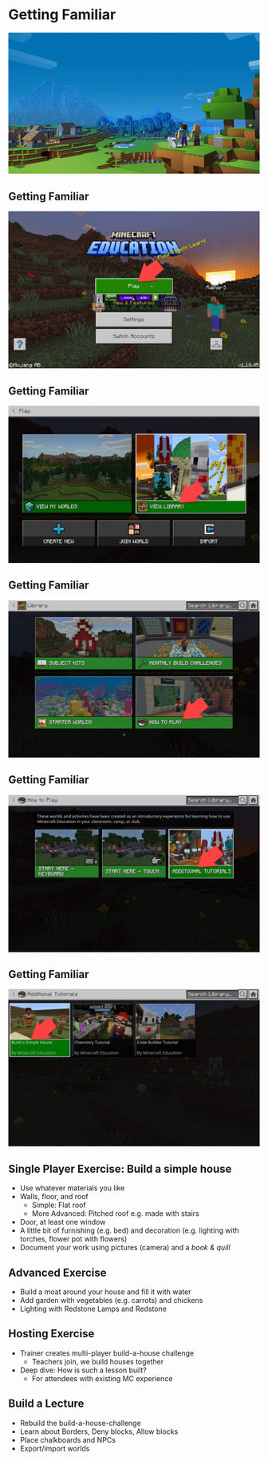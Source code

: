 # Getting Familiar

![Hero image](images/0050-intro-hero.jpg)


## Getting Familiar

![Start screen](images/0040-starter.png)


## Getting Familiar

![View library](images/0040-library.png)


## Getting Familiar

![How to play lessons](images/0040-how-to-play.png)


## Getting Familiar

![Start screen](images/0050-additional-tutorials.png)


## Getting Familiar

![Start screen](images/0050-build-house.png)


## Single Player Exercise: Build a simple house

* Use whatever materials you like
* Walls, floor, and roof
  * Simple: Flat roof
  * More Advanced: Pitched roof e.g. made with stairs
* Door, at least one window
* A little bit of furnishing (e.g. bed) and decoration (e.g. lighting with torches, flower pot with flowers)
* Document your work using pictures (camera) and a *book & quill*


## Advanced Exercise

* Build a moat around your house and fill it with water
* Add garden with vegetables (e.g. carrots) and chickens
* Lighting with Redstone Lamps and Redstone


## Hosting Exercise

* Trainer creates multi-player build-a-house challenge
  * Teachers join, we build houses together
* Deep dive: How is such a lesson built?
  * For attendees with existing MC experience


## Build a Lecture

* Rebuild the build-a-house-challenge
* Learn about Borders, Deny blocks, Allow blocks
* Place chalkboards and NPCs
* Export/import worlds

